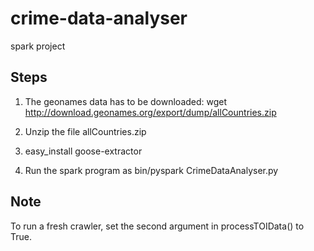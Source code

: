 # crime-data-analyser
spark project

Steps
-----

1. The geonames data has to be downloaded:
	wget http://download.geonames.org/export/dump/allCountries.zip

2. Unzip the file allCountries.zip

3. easy_install goose-extractor

4. Run the spark program as 
	bin/pyspark CrimeDataAnalyser.py

Note
----

To run a fresh crawler, set the second argument in processTOIData() to True.
